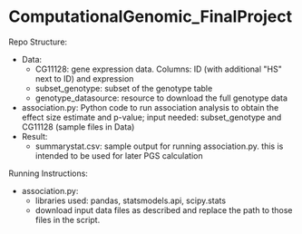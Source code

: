 # ComputationalGenomic_FinalProject

Repo Structure:
- Data:
  - CG11128: gene expression data. Columns: ID (with additional "HS" next to ID) and expression
  - subset_genotype: subset of the genotype table
  - genotype_datasource: resource to download the full genotype data
- association.py: Python code to run association analysis to obtain the effect size estimate and p-value; input needed: subset_genotype and CG11128 (sample files in Data)
- Result:
  - summarystat.csv: sample output for running association.py. this is intended to be used for later PGS calculation


Running Instructions:
- association.py:
  - libraries used: pandas, statsmodels.api, scipy.stats
  - download input data files as described and replace the path to those files in the script. 
